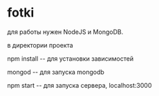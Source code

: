 # fotki

для работы нужен NodeJS и MongoDB.

в директории проекта

npm install -- для установки зависимостей

mongod -- для запуска mongodb

npm start -- для запуска сервера, localhost:3000
